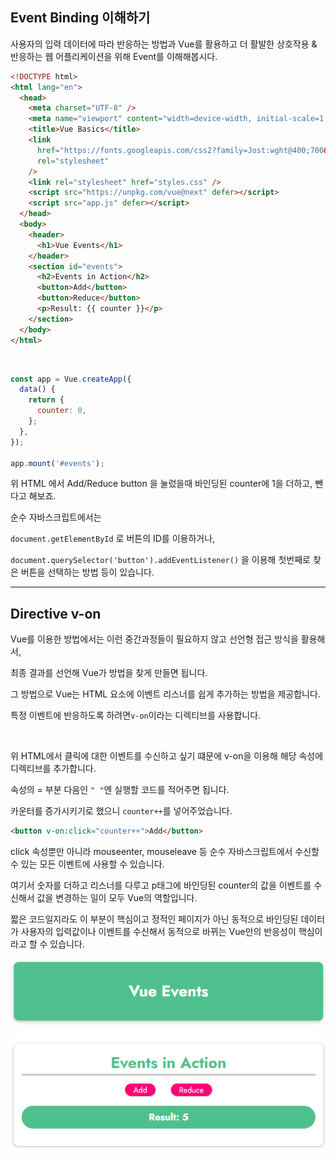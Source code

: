 ## Event Binding 이해하기

사용자의 입력 데이터에 따라 반응하는 방법과 Vue를 활용하고 더 활발한 상호작용 & 반응하는 웹 어플리케이션을 위해 Event를 이해해봅시다.

```html
<!DOCTYPE html>
<html lang="en">
  <head>
    <meta charset="UTF-8" />
    <meta name="viewport" content="width=device-width, initial-scale=1.0" />
    <title>Vue Basics</title>
    <link
      href="https://fonts.googleapis.com/css2?family=Jost:wght@400;700&display=swap"
      rel="stylesheet"
    />
    <link rel="stylesheet" href="styles.css" />
    <script src="https://unpkg.com/vue@next" defer></script>
    <script src="app.js" defer></script>
  </head>
  <body>
    <header>
      <h1>Vue Events</h1>
    </header>
    <section id="events">
      <h2>Events in Action</h2>
      <button>Add</button>
      <button>Reduce</button>
      <p>Result: {{ counter }}</p>
    </section>
  </body>
</html>
```

<br>

```javascript
const app = Vue.createApp({
  data() {
    return {
      counter: 0,
    };
  },
});

app.mount('#events');
```

위 HTML 에서 Add/Reduce button 을 눌렀을때 바인딩된 counter에 1을 더하고, 뺀다고 해보죠.

순수 자바스크립트에서는

`document.getElementById` 로 버튼의 ID를 이용하거나,

`document.querySelector('button').addEventListener()` 을 이용해 첫번째로 찾은 버튼을 선택하는 방법 등이 있습니다.

---

## Directive v-on

Vue를 이용한 방법에서는 이런 중간과정들이 필요하지 않고 선언형 접근 방식을 활용해서,

최종 결과를 선언해 Vue가 방법을 찾게 만들면 됩니다.

그 방법으로 Vue는 HTML 요소에 이벤트 리스너를 쉽게 추가하는 방법을 제공합니다.

특정 이벤트에 반응하도록 하려면`v-on`이라는 디렉티브를 사용합니다.

<br>

위 HTML에서 클릭에 대한 이벤트를 수신하고 싶기 떄문에 v-on을 이용해 해당 속성에 디렉티브를 추가합니다.

속성의 = 부분 다음인 `" "`엔 실행할 코드를 적어주면 됩니다.

카운터를 증가시키기로 했으니 `counter++`를 넣어주었습니다.

```html
<button v-on:click="counter++">Add</button>
```

click 속성뿐만 아니라 mouseenter, mouseleave 등 순수 자바스크립트에서 수신할 수 있는 모든 이벤트에 사용할 수 있습니다.

여기서 숫자를 더하고 리스너를 다루고 p태그에 바인딩된 counter의 값을 이벤트를 수신해서 값을 변경하는 일이 모두 Vue의 역할입니다.

짧은 코드일지라도 이 부분이 핵심이고 정적인 페이지가 아닌 동적으로 바인딩된 데이터가 사용자의 입력값이나 이벤트를 수신해서 동적으로 바뀌는 Vue만의 반응성이 핵심이라고 할 수 있습니다.

![img](https://raw.githubusercontent.com/spacedustz/Obsidian-Image-Server/main/img/vue-event.png)